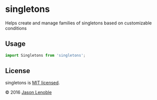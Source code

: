 # singletons
Helps create and manage families of singletons based on customizable conditions

## Usage

```js
import Singletons from 'singletons';
```

## License

singletons is [MIT licensed](./LICENSE).

© 2016 [Jason Lenoble](mailto:jason.lenoble@gmail.com)

